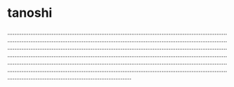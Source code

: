 # tanoshi

..............................................................................................................................................................................................................................................................................................................................................................................................................................................................................................................................................................................................................................................................................................................................................................................................................................................